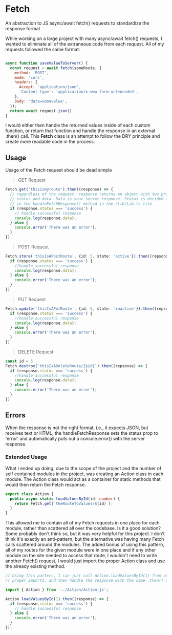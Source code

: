 # Fetch
An abstraction to JS async/await fetch() requests to standardize the response format

While working on a large project with many async/await fetch() requests, I wanted to eliminate all of the extraneous code from each request. All of my requests followed the same format:

```javascript

async function saveValueToServer() {
  const request = await fetch(someRoute, {
    method: 'POST',
    mode: 'cors',
    headers: {
      Accept: 'application/json',
      'Content-type': 'application/x-www-form-urlencoded',
    },
    body: 'data=somevalue',
  });
  return await request.json()
}
```

I would either then handle the returned values inside of each custom function, or return that function and handle the response in an external .then() call. This __Fetch__ class is an attempt to follow the DRY principle and create more readable code in the process. 

## Usage

Usage of the Fetch request should be dead simple

> GET Request
```typescript
Fetch.get('thisismyroute').then((response) => {
  // regardless of the request, response returns an object with two properties
  // status and data. Data is your server response. Status is decided and set
  // in the handleFetchResponse() method in the /Lib/Lib.ts file
  if (response.status === 'success') {
    // handle successful response
    console.log(response.data);
  } else {
    console.error('There was an error');
  }
})
```

> POST Request
```typescript
Fetch.store('thisIsAPostRoute', {id: 5, state: 'active'}).then((repsonse) => {
  if (response.status === 'success') {
    //handle successful response
    console.log(response.data);
  } else {
    console.error('There was an error');
  }
})
```
> PUT Request
```typescript
Fetch.update('thisIsAPutRoute', {id: 5, state: 'inactive'}).then((repsonse) => {
  if (response.status === 'success') {
    //handle successful response
    console.log(response.data);
  } else {
    console.error('There was an error');
  }
})
```
> DELETE Request
```typescript
const id = 5
Fetch.destroy(`thisIsADeleteRoute/{$id}`).then((repsonse) => {
  if (response.status === 'success') {
    //handle successful response
    console.log(response.data);
  } else {
    console.error('There was an error');
  }
})
```
## Errors

When the response is not the right format, i.e., it expects JSON, but receives text or HTML, the handleFetchResponse sets the status prop to 'error' and automatically puts out a console.error() with the server response. 

### Extended Usage

What I ended up doing, due to the scope of the project and the number of self contained modules in the project, was creating an Action class in each module. The Action class would act as a container for static methods that would then return the Fetch response.

```typescript
export class Action {
  public async static loadValuesById(id: number) {
    return Fetch.get(`theRouteToValues/${id}`);
  }
}
```

This allowed me to contain all of my Fetch requests in one place for each module, rather than scattered all over the codebase. Is it a good solution? Some probably don't think so, but it was very helpful for this project. I don't think it's exactly an anti-pattern, but the alternative was having many Fetch calls scattered around the modules. The added bonus of using this pattern, all of my routes for the given module were in one place and if any other module on the site needed to access that route, I wouldn't need to write another Fetch() request, I would just import the proper Action class and use the already existing method. 

```typescript
// Using this pattern, I can just call Action.loadValuesById(1) from anywhere, with the 
// proper imports, and then handle the response with the same .then() as the Fetch calls

import { Action } from '../Action/Action.js';

Action.loadValuesById(1).then((response) => {
  if (response.status === 'success') {
    // handle successful response
  } else {
    console.error('There was an error');
  }
});

```
